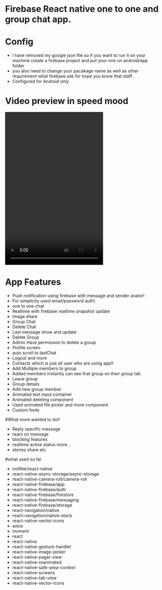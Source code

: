 # Firebase React native one to one and group chat app.

# Config

- I have removed my google json file so if you want to run it on your machine
  create a firebase project and put your one on android/app folder
- you also need to change your pacakage name as well as other requirement what
  firebase ask for hope you know that staff.
- Configured for Android only

# Video preview in speed mood

<video controls width="320" height="500" autoplay loop>
  <source src="https://drive.google.com/file/d/1XPpRNjC8FhONhytsO5KsXmMViB56QrF6/view?usp=sharing" type="video/mp4"> 
</video>

# App Features

- Push notification using firebase with message and sender avator!
- For simplicity used email/password auth!.
- one to one chat
- Realtime with firebase realtime snapshot update
- Image share
- Group Chat
- Delete Chat
- Last message show and update
- Delete Group
- Admin Have permission to delete a group
- Profile screen
- auto scroll to lastChat
- Logout and more
- Contacts which is just all user who are using app!!
- Add Multiple members to group
- Added members instantly can see that group on their group tab
- Leave group
- Group details
- Add new group member
- Animated text input container
- Animated deleting component
- Used animated file picker and more component
- Custom fonts

#What more wanted to do!!

- Reply specific message
- react on message
- blocking features
- realtime active status more...
- stories share etc

#what used so far

- notifee/react-native
- react-native-async-storage/async-storage
- react-native-camera-roll/camera-roll
- react-native-firebase/app
- react-native-firebase/auth
- react-native-firebase/firestore
- react-native-firebase/messaging
- react-native-firebase/storage
- react-navigation/native
- react-navigation/native-stack
- react-native-vector-icons
- axios
- moment
- react
- react-native
- react-native-gesture-handler
- react-native-image-picker
- react-native-pager-view
- react-native-reanimated
- react-native-safe-area-context
- react-native-screens
- react-native-tab-view
- react-native-vector-icons
